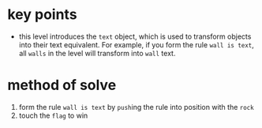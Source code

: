# key points
* this level introduces the `text` object, which is used to transform objects into their text equivalent. For example, if you form the rule `wall is text`, all `walls` in the level will transform into `wall` text.
# method of solve
1) form the rule `wall is text` by `push`ing the rule into position with the `rock`
2) touch the `flag` to win
